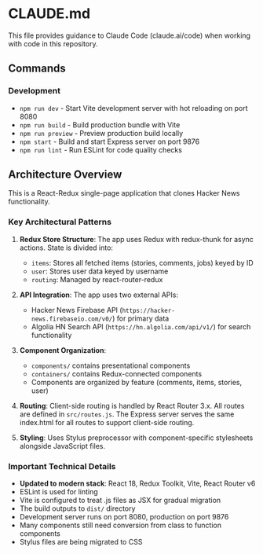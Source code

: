 # CLAUDE.md

This file provides guidance to Claude Code (claude.ai/code) when working with code in this repository.

## Commands

### Development
- `npm run dev` - Start Vite development server with hot reloading on port 8080
- `npm run build` - Build production bundle with Vite
- `npm run preview` - Preview production build locally
- `npm start` - Build and start Express server on port 9876
- `npm run lint` - Run ESLint for code quality checks

## Architecture Overview

This is a React-Redux single-page application that clones Hacker News functionality.

### Key Architectural Patterns

1. **Redux Store Structure**: The app uses Redux with redux-thunk for async actions. State is divided into:
   - `items`: Stores all fetched items (stories, comments, jobs) keyed by ID
   - `user`: Stores user data keyed by username
   - `routing`: Managed by react-router-redux

2. **API Integration**: The app uses two external APIs:
   - Hacker News Firebase API (`https://hacker-news.firebaseio.com/v0/`) for primary data
   - Algolia HN Search API (`https://hn.algolia.com/api/v1/`) for search functionality

3. **Component Organization**:
   - `components/` contains presentational components
   - `containers/` contains Redux-connected components
   - Components are organized by feature (comments, items, stories, user)

4. **Routing**: Client-side routing is handled by React Router 3.x. All routes are defined in `src/routes.js`. The Express server serves the same index.html for all routes to support client-side routing.

5. **Styling**: Uses Stylus preprocessor with component-specific stylesheets alongside JavaScript files.

### Important Technical Details

- **Updated to modern stack**: React 18, Redux Toolkit, Vite, React Router v6
- ESLint is used for linting
- Vite is configured to treat .js files as JSX for gradual migration
- The build outputs to `dist/` directory
- Development server runs on port 8080, production on port 9876
- Many components still need conversion from class to function components
- Stylus files are being migrated to CSS